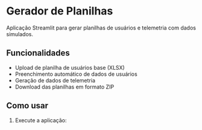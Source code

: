 # Gerador de Planilhas

Aplicação Streamlit para gerar planilhas de usuários e telemetria com dados simulados.

## Funcionalidades

- Upload de planilha de usuários base (XLSX)
- Preenchimento automático de dados de usuários
- Geração de dados de telemetria
- Download das planilhas em formato ZIP

## Como usar

1. Execute a aplicação: 